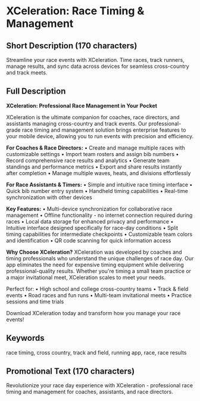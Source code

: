 # XCeleration: Race Timing & Management

## Short Description (170 characters)
Streamline your race events with XCeleration. Time races, track runners, manage results, and sync data across devices for seamless cross-country and track meets.

## Full Description

**XCeleration: Professional Race Management in Your Pocket**

XCeleration is the ultimate companion for coaches, race directors, and assistants managing cross-country and track events. Our professional-grade race timing and management solution brings enterprise features to your mobile device, allowing you to run events with precision and efficiency.

**For Coaches & Race Directors:**
• Create and manage multiple races with customizable settings
• Import team rosters and assign bib numbers
• Record comprehensive race results and analytics
• Generate team standings and performance metrics
• Export and share results instantly after completion
• Manage multiple waves, heats, and divisions effortlessly

**For Race Assistants & Timers:**
• Simple and intuitive race timing interface
• Quick bib number entry system
• Handheld timing capabilities
• Real-time synchronization with other devices

**Key Features:**
• Multi-device synchronization for collaborative race management
• Offline functionality - no internet connection required during races
• Local data storage for enhanced privacy and performance
• Intuitive interface designed specifically for race-day conditions
• Split timing capabilities for intermediate checkpoints
• Customizable team colors and identification
• QR code scanning for quick information access

**Why Choose XCeleration?**
XCeleration was developed by coaches and timing professionals who understand the unique challenges of race day. Our app eliminates the need for expensive timing equipment while delivering professional-quality results. Whether you're timing a small team practice or a major invitational meet, XCeleration scales to meet your needs.

Perfect for:
• High school and college cross-country teams
• Track & field events
• Road races and fun runs
• Multi-team invitational meets
• Practice sessions and time trials

Download XCeleration today and transform how you manage your race events!

## Keywords
race timing, cross country, track and field, running app, race, race results

## Promotional Text (170 characters)
Revolutionize your race day experience with XCeleration - professional race timing and management for coaches, assistants, and race directors.
